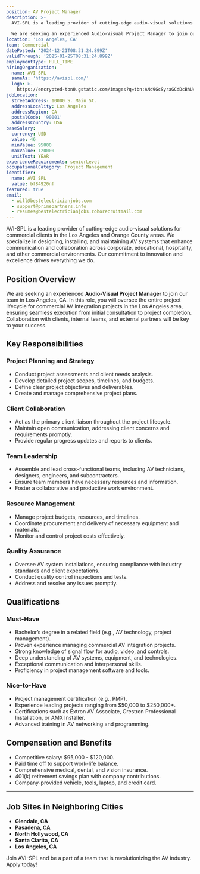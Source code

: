 ```yaml
---
position: AV Project Manager
description: >-
  AVI-SPL is a leading provider of cutting-edge audio-visual solutions for commercial clients in the Los Angeles and Orange County areas. We specialize in designing, installing, and maintaining AV systems that enhance communication and collaboration across corporate, educational, hospitality, and other commercial environments. Our commitment to innovation and excellence drives everything we do.
  
  We are seeking an experienced Audio-Visual Project Manager to join our team in Los Angeles, CA. In this role, you will oversee the entire project lifecycle for commercial AV integration projects in the Los Angeles area, ensuring seamless execution from initial consultation to project completion. Collaboration with clients, internal teams, and external partners will be key to your success.
location: 'Los Angeles, CA'
team: Commercial
datePosted: '2024-12-21T08:31:24.899Z'
validThrough: '2025-01-25T08:31:24.899Z'
employmentType: FULL_TIME
hiringOrganization:
  name: AVI SPL
  sameAs: 'https://avispl.com/'
  logo: >-
    https://encrypted-tbn0.gstatic.com/images?q=tbn:ANd9GcSyraGCdDcBhUVCLjb9MI2McsVysMD7wjYlIQ&s
jobLocation:
  streetAddress: 10000 S. Main St.
  addressLocality: Los Angeles
  addressRegion: CA
  postalCode: '90001'
  addressCountry: USA
baseSalary:
  currency: USD
  value: 46
  minValue: 95000
  maxValue: 120000
  unitText: YEAR
experienceRequirements: seniorLevel
occupationalCategory: Project Management
identifier:
  name: AVI SPL
  value: bf84920nf
featured: true
email:
  - will@bestelectricianjobs.com
  - support@primepartners.info
  - resumes@bestelectricianjobs.zohorecruitmail.com
---
```


AVI-SPL is a leading provider of cutting-edge audio-visual solutions for commercial clients in the Los Angeles and Orange County areas. We specialize in designing, installing, and maintaining AV systems that enhance communication and collaboration across corporate, educational, hospitality, and other commercial environments. Our commitment to innovation and excellence drives everything we do.

## Position Overview  
We are seeking an experienced **Audio-Visual Project Manager** to join our team in Los Angeles, CA. In this role, you will oversee the entire project lifecycle for commercial AV integration projects in the Los Angeles area, ensuring seamless execution from initial consultation to project completion. Collaboration with clients, internal teams, and external partners will be key to your success.

## Key Responsibilities  

### Project Planning and Strategy  
- Conduct project assessments and client needs analysis.  
- Develop detailed project scopes, timelines, and budgets.  
- Define clear project objectives and deliverables.  
- Create and manage comprehensive project plans.  

### Client Collaboration  
- Act as the primary client liaison throughout the project lifecycle.  
- Maintain open communication, addressing client concerns and requirements promptly.  
- Provide regular progress updates and reports to clients.  

### Team Leadership  
- Assemble and lead cross-functional teams, including AV technicians, designers, engineers, and subcontractors.  
- Ensure team members have necessary resources and information.  
- Foster a collaborative and productive work environment.  

### Resource Management  
- Manage project budgets, resources, and timelines.  
- Coordinate procurement and delivery of necessary equipment and materials.  
- Monitor and control project costs effectively.  

### Quality Assurance  
- Oversee AV system installations, ensuring compliance with industry standards and client expectations.  
- Conduct quality control inspections and tests.  
- Address and resolve any issues promptly.  

## Qualifications  

### Must-Have  
- Bachelor’s degree in a related field (e.g., AV technology, project management).  
- Proven experience managing commercial AV integration projects.  
- Strong knowledge of signal flow for audio, video, and controls.  
- Deep understanding of AV systems, equipment, and technologies.  
- Exceptional communication and interpersonal skills.  
- Proficiency in project management software and tools.  

### Nice-to-Have  
- Project management certification (e.g., PMP).  
- Experience leading projects ranging from $50,000 to $250,000+.  
- Certifications such as Extron AV Associate, Crestron Professional Installation, or AMX Installer.  
- Advanced training in AV networking and programming.  

## Compensation and Benefits  
- Competitive salary: $95,000 - $120,000.  
- Paid time off to support work-life balance.  
- Comprehensive medical, dental, and vision insurance.  
- 401(k) retirement savings plan with company contributions.  
- Company-provided vehicle, tools, laptop, and credit card.  

---

## Job Sites in Neighboring Cities  
- **Glendale, CA**  
- **Pasadena, CA** 
- **North Hollywood, CA** 
- **Santa Clarita, CA** 
- **Los Angeles, CA**

Join AVI-SPL and be a part of a team that is revolutionizing the AV industry. Apply today!